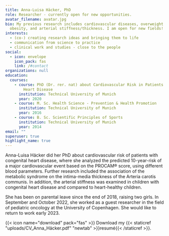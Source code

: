 ```yaml
---
title: Anna-Luisa Häcker, PhD
role: Researcher - currently open for new opportunities.
avatar_filename: avatar.jpg
bio: My previous research includes cardiovascular diseases, overweight and
  obesity, and arterial stiffness/thickness. I am open for new fields!
interests:
  - (co-) creating research ideas and bringing them to life
  - communication from science to practice
  - clinical work and studies - close to the people
social:
  - icon: envelope
    icon_pack: fas
    link: /#contact
organizations: null
education:
  courses:
    - course: PhD (Dr. rer. nat) about Cardiovascular Risk in Patients with Congenital
        Heart Disease
      institution: Technical University of Munich
      year: 2020
    - course: M. Sc. Health Science - Prevention & Health Promotion
      institution: Technical University of Munich
      year: 2016
    - course: B. Sc. Scientific Principles of Sports
      institution: Technical University of Munich
      year: 2014
email: ""
superuser: true
highlight_name: true
---
```


Anna-Luisa Häcker did her PhD about cardiovascular risk of patients with congenital heart disease, where she analyzed the predicted 10-year-risk of a major cardiovascular event based on the PROCAM® score, using different blood parameters. Further research included the association of the metabolic syndrome on the intima-media thickness of the Arteria carotis communis. In addition, the arterial stiffness was examined in children with congenital heart disease and compared to heart-healthy children. 

She has been on parental leave since the end of 2018, raising two girls. In September and October 2022, she worked as a guest researcher in the field of pediatric oncology at the University of Copenhagen. She would like to return to work early 2023. 



{{< icon name="download" pack="fas" >}} Download my {{< staticref "uploads/CV_Anna_Häcker.pdf" "newtab" >}}resumé{{< /staticref >}}.
